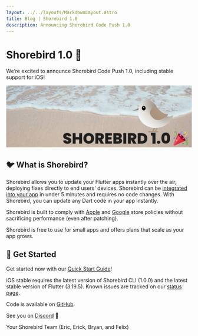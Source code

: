 ```yaml
---
layout: ../../layouts/MarkdownLayout.astro
title: Blog | Shorebird 1.0
description: Announcing Shorebird Code Push 1.0
---
```


# Shorebird 1.0 🥳

We’re excited to announce Shorebird Code Push 1.0, including stable support for iOS!

![1.0 Announcement](../../assets/images/shorebird-1.0.png)

## 🐦 What is Shorebird?

Shorebird allows you to update your Flutter apps instantly over the air,
deploying fixes directly to end users' devices. Shorebird can be [integrated into
your app](https://docs.shorebird.dev) in under 5 minutes and requires no code changes. With Shorebird, you
can update any Dart code in your app instantly.

Shorebird is built to comply with
[Apple](https://docs.shorebird.dev/faq#does-shorebird-comply-with-app-store-guidelines)
and
[Google](https://docs.shorebird.dev/faq#does-shorebird-comply-with-play-store-guidelines)
store policies without sacrificing performance (even after patching).

Shorebird is free to use for small apps and offers plans that scale as your app
grows.

## 🚀 Get Started

Get started now with our [Quick Start
Guide](https://docs.shorebird.dev/guides/code_push_quickstart)!

iOS stable requires the latest version of Shorebird CLI (1.0.0) and the latest
stable version of Flutter (3.19.5). Known issues are tracked on our [status page](https://docs.shorebird.dev/status).

Code is available on [GitHub](https://github.com/shorebirdtech/shorebird).

See you on [Discord](https://discord.gg/shorebird) 👋

Your Shorebird Team (Eric, Erick, Bryan, and Felix)
